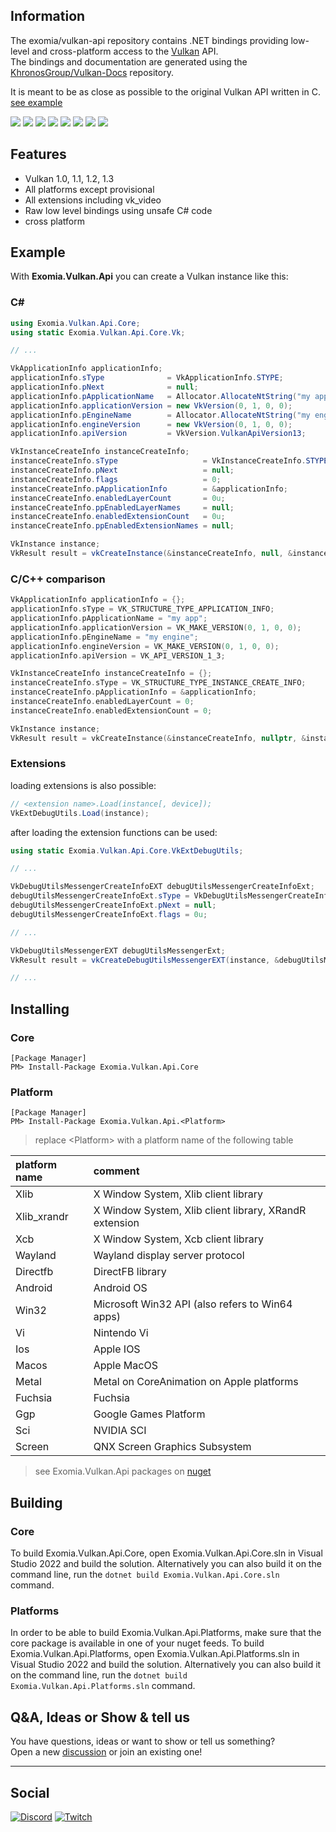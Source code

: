 ## Information

The exomia/vulkan-api repository contains .NET bindings providing low-level and cross-platform access to the [Vulkan](https://www.khronos.org/vulkan/) API.  
The bindings and documentation are generated using the [KhronosGroup/Vulkan-Docs](https://github.com/KhronosGroup/Vulkan-Docs) repository.

It is meant to be as close as possible to the original Vulkan API written in C. [see example](#example)

![](https://img.shields.io/github/issues-pr/exomia/vulkan-api.svg)
![](https://img.shields.io/github/issues/exomia/vulkan-api.svg)
![](https://img.shields.io/github/last-commit/exomia/vulkan-api.svg)
![](https://img.shields.io/github/contributors/exomia/vulkan-api.svg)
![](https://img.shields.io/github/commit-activity/y/exomia/vulkan-api.svg)
![](https://img.shields.io/github/languages/top/exomia/vulkan-api.svg)
![](https://img.shields.io/github/languages/count/exomia/vulkan-api.svg)
![](https://img.shields.io/github/license/exomia/vulkan-api.svg)

## Features

- Vulkan 1.0, 1.1, 1.2, 1.3
- All platforms except provisional
- All extensions including vk_video
- Raw low level bindings using unsafe C# code
- cross platform

## Example

With **Exomia.Vulkan.Api** you can create a Vulkan instance like this:

### C#
```csharp
using Exomia.Vulkan.Api.Core;
using static Exomia.Vulkan.Api.Core.Vk;

// ...

VkApplicationInfo applicationInfo;
applicationInfo.sType              = VkApplicationInfo.STYPE;
applicationInfo.pNext              = null;
applicationInfo.pApplicationName   = Allocator.AllocateNtString("my app"); // "Allocator" not included in the Exomia.Vulkan.Api
applicationInfo.applicationVersion = new VkVersion(0, 1, 0, 0);
applicationInfo.pEngineName        = Allocator.AllocateNtString("my engine"); // "Allocator" not included in the Exomia.Vulkan.Api
applicationInfo.engineVersion      = new VkVersion(0, 1, 0, 0);
applicationInfo.apiVersion         = VkVersion.VulkanApiVersion13;

VkInstanceCreateInfo instanceCreateInfo;
instanceCreateInfo.sType                   = VkInstanceCreateInfo.STYPE;
instanceCreateInfo.pNext                   = null;
instanceCreateInfo.flags                   = 0;
instanceCreateInfo.pApplicationInfo        = &applicationInfo;
instanceCreateInfo.enabledLayerCount       = 0u;
instanceCreateInfo.ppEnabledLayerNames     = null;
instanceCreateInfo.enabledExtensionCount   = 0u;
instanceCreateInfo.ppEnabledExtensionNames = null;

VkInstance instance;
VkResult result = vkCreateInstance(&instanceCreateInfo, null, &instance);
```

### C/C++ comparison
```cpp
VkApplicationInfo applicationInfo = {};
applicationInfo.sType = VK_STRUCTURE_TYPE_APPLICATION_INFO;
applicationInfo.pApplicationName = "my app";
applicationInfo.applicationVersion = VK_MAKE_VERSION(0, 1, 0, 0);
applicationInfo.pEngineName = "my engine";
applicationInfo.engineVersion = VK_MAKE_VERSION(0, 1, 0, 0);
applicationInfo.apiVersion = VK_API_VERSION_1_3;

VkInstanceCreateInfo instanceCreateInfo = {};
instanceCreateInfo.sType = VK_STRUCTURE_TYPE_INSTANCE_CREATE_INFO;
instanceCreateInfo.pApplicationInfo = &applicationInfo;
instanceCreateInfo.enabledLayerCount = 0;
instanceCreateInfo.enabledExtensionCount = 0;

VkInstance instance;
VkResult result = vkCreateInstance(&instanceCreateInfo, nullptr, &instance)
```

### Extensions

loading extensions is also possible:

```csharp
// <extension name>.Load(instance[, device]);
VkExtDebugUtils.Load(instance);
```

after loading the extension functions can be used:

```csharp
using static Exomia.Vulkan.Api.Core.VkExtDebugUtils;

// ...

VkDebugUtilsMessengerCreateInfoEXT debugUtilsMessengerCreateInfoExt;
debugUtilsMessengerCreateInfoExt.sType = VkDebugUtilsMessengerCreateInfoEXT.STYPE;
debugUtilsMessengerCreateInfoExt.pNext = null;
debugUtilsMessengerCreateInfoExt.flags = 0u;

// ...

VkDebugUtilsMessengerEXT debugUtilsMessengerExt;
VkResult result = vkCreateDebugUtilsMessengerEXT(instance, &debugUtilsMessengerCreateInfoExt, null, &debugUtilsMessengerExt);

// ...
```

## Installing

### Core

```shell
[Package Manager]
PM> Install-Package Exomia.Vulkan.Api.Core
```

### Platform

```shell
[Package Manager]
PM> Install-Package Exomia.Vulkan.Api.<Platform>
```

> replace \<Platform\> with a platform name of the following table

| platform name | comment |
| :------------ | :------ |
| Xlib | X Window System, Xlib client library |
| Xlib_xrandr | X Window System, Xlib client library, XRandR extension |
| Xcb | X Window System, Xcb client library |
| Wayland | Wayland display server protocol |
| Directfb | DirectFB library |
| Android | Android OS |
| Win32 | Microsoft Win32 API (also refers to Win64 apps) |
| Vi | Nintendo Vi |
| Ios | Apple IOS |
| Macos | Apple MacOS |
| Metal | Metal on CoreAnimation on Apple platforms |
| Fuchsia | Fuchsia |
| Ggp | Google Games Platform |
| Sci | NVIDIA SCI |
| Screen | QNX Screen Graphics Subsystem |


> see Exomia.Vulkan.Api packages on [nuget](https://www.nuget.org/packages?q=Exomia.Vulkan.Api)


## Building

### Core

To build Exomia.Vulkan.Api.Core, open Exomia.Vulkan.Api.Core.sln in Visual Studio 2022 and build the solution. 
Alternatively you can also build it on the command line, run the ```dotnet build Exomia.Vulkan.Api.Core.sln``` command. 

### Platforms

In order to be able to build Exomia.Vulkan.Api.Platforms, make sure that the core package is available in one of your nuget feeds.
To build Exomia.Vulkan.Api.Platforms, open Exomia.Vulkan.Api.Platforms.sln in Visual Studio 2022 and build the solution. 
Alternatively you can also build it on the command line, run the ```dotnet build Exomia.Vulkan.Api.Platforms.sln``` command. 

## Q&A, Ideas or Show & tell us

You have questions, ideas or want to show or tell us something?  
Open a new [discussion](https://github.com/exomia/vulkan-api/discussions) or join an existing one!

---
## Social

[![Discord](https://img.shields.io/discord/427640639732187136.svg?label=&logo=discord&logoColor=ffffff&color=7389D8&labelColor=6A7EC2)](https://discord.com/invite/ZFJXe6f)
[![Twitch](https://img.shields.io/twitch/status/exomia.svg?label=&logo=twitch&logoColor=ffffff&color=7389D8&labelColor=6A7EC2)](https://www.twitch.tv/exomia/about)
